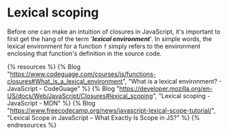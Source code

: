 # Lexical scoping

Before one can make an intuition of closures in JavaScript, it's important to first get the hang of the term '**_lexical environment_**'. In simple words, the lexical environment for a function `f` simply refers to the environment enclosing that function's definition in the source code.

{% resources %}
  {% Blog "https://www.codeguage.com/courses/js/functions-closures#What_is_a_lexical_environment", "What is a lexical environment? - JavaScript - CodeGuage" %}
  {% Blog "https://developer.mozilla.org/en-US/docs/Web/JavaScript/Closures#lexical_scoping", "Lexical scoping - JavaScript - MDN" %}
  {% Blog "https://www.freecodecamp.org/news/javascript-lexical-scope-tutorial/", "Lexical Scope in JavaScript – What Exactly Is Scope in JS?" %}
{% endresources %}
